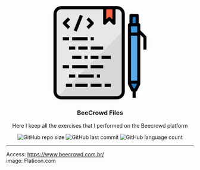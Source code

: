 <div align="center">
    <img src="https://raw.githubusercontent.com/alextibor/alextibor/main/repofiles/png/coding.png" alt="Logo" width="250" height="250">

  <h3 align="center">BeeCrowd Files</h3>

  <p align="center">
    Here I keep all the exercises that I performed on the Beecrowd platform
  </p>
  
  ![GitHub repo size](https://img.shields.io/github/repo-size/alextibor/beecrowdExercices) ![GitHub last commit](https://img.shields.io/github/last-commit/alextibor/beecrowdExercices) ![GitHub language count](https://img.shields.io/github/languages/count/alextibor/beecrowdExercices)
  
</div>

---

Access: https://www.beecrowd.com.br/ </br>
image: Flaticon.com
